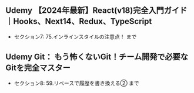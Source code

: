 ## Udemy 【2024年最新】React(v18)完全入門ガイド｜Hooks、Next14、Redux、TypeScript
- セクション7: 75.インラインスタイルの注意点！ まで

## Udemy Git： もう怖くないGit！チーム開発で必要なGitを完全マスター
- セクション8:  59.リベースで履歴を書き換える② まで
